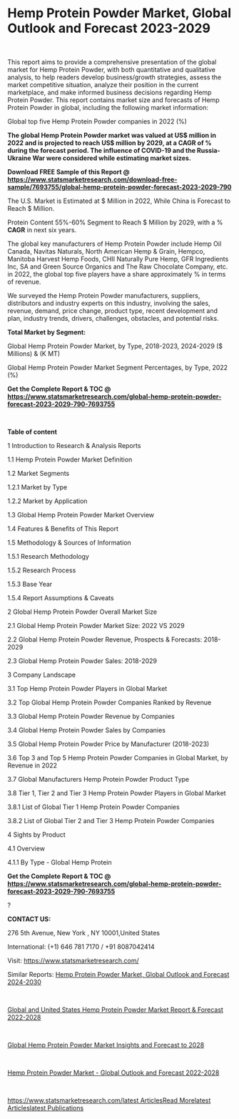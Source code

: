 <h1>Hemp Protein Powder Market, Global Outlook and Forecast 2023-2029</h1><br/><p>This report aims to provide a comprehensive presentation of the global market for Hemp Protein Powder, with both quantitative and qualitative analysis, to help readers develop business/growth strategies, assess the market competitive situation, analyze their position in the current marketplace, and make informed business decisions regarding Hemp Protein Powder. This report contains market size and forecasts of Hemp Protein Powder in global, including the following market information:</p>
 
 
 
 <p>Global top five Hemp Protein Powder companies in 2022 (%)</p>
 
 
 
 <p><strong>The global Hemp Protein Powder market was valued at US$ million in 2022 and is projected to reach US$ million by 2029, at a <strong>CAGR</strong> of % during the forecast period. The influence of COVID-19 and the Russia-Ukraine War were considered while estimating market sizes.</strong></p>
 
 
 
 <p><strong>Download FREE Sample of this Report @ <a href="https://www.statsmarketresearch.com/download-free-sample/7693755/global-hemp-protein-powder-forecast-2023-2029-790">https://www.statsmarketresearch.com/download-free-sample/7693755/global-hemp-protein-powder-forecast-2023-2029-790</a></strong></p>
 
 
 
 <p>The U.S. Market is Estimated at $ Million in 2022, While China is Forecast to Reach $ Million.</p>
 
 
 
 <p>Protein Content 55%-60% Segment to Reach $ Million by 2029, with a % <strong>CAGR</strong> in next six years.</p>
 
 
 
 <p>The global key manufacturers of Hemp Protein Powder include Hemp Oil Canada, Navitas Naturals, North American Hemp & Grain, Hempco, Manitoba Harvest Hemp Foods, CHII Naturally Pure Hemp, GFR Ingredients Inc, SA and Green Source Organics and The Raw Chocolate Company, etc. in 2022, the global top five players have a share approximately % in terms of revenue.</p>
 
 
 
 <p>We surveyed the Hemp Protein Powder manufacturers, suppliers, distributors and industry experts on this industry, involving the sales, revenue, demand, price change, product type, recent development and plan, industry trends, drivers, challenges, obstacles, and potential risks.</p>
 
 
 
 <p><strong>Total Market by Segment:</strong></p>
 
 
 
 <p>Global Hemp Protein Powder Market, by Type, 2018-2023, 2024-2029 ($ Millions) & (K MT)</p>
 
 
 
 <p>Global Hemp Protein Powder Market Segment Percentages, by Type, 2022 (%)</p>
 
 
 
 <div><b>Get the Complete Report & TOC @ <a href="https://www.statsmarketresearch.com/global-hemp-protein-powder-forecast-2023-2029-790-7693755">https://www.statsmarketresearch.com/global-hemp-protein-powder-forecast-2023-2029-790-7693755</a></b></div>
 
 
 
 <p><br />
 
 <b>Table of content</b></p>
 
 
 
 <p>1 Introduction to Research & Analysis Reports<br />
 
 1.1 Hemp Protein Powder Market Definition<br />
 
 1.2 Market Segments<br />
 
 1.2.1 Market by Type<br />
 
 1.2.2 Market by Application<br />
 
 1.3 Global Hemp Protein Powder Market Overview<br />
 
 1.4 Features & Benefits of This Report<br />
 
 1.5 Methodology & Sources of Information<br />
 
 1.5.1 Research Methodology<br />
 
 1.5.2 Research Process<br />
 
 1.5.3 Base Year<br />
 
 1.5.4 Report Assumptions & Caveats<br />
 
 2 Global Hemp Protein Powder Overall Market Size<br />
 
 2.1 Global Hemp Protein Powder Market Size: 2022 VS 2029<br />
 
 2.2 Global Hemp Protein Powder Revenue, Prospects & Forecasts: 2018-2029<br />
 
 2.3 Global Hemp Protein Powder Sales: 2018-2029<br />
 
 3 Company Landscape<br />
 
 3.1 Top Hemp Protein Powder Players in Global Market<br />
 
 3.2 Top Global Hemp Protein Powder Companies Ranked by Revenue<br />
 
 3.3 Global Hemp Protein Powder Revenue by Companies<br />
 
 3.4 Global Hemp Protein Powder Sales by Companies<br />
 
 3.5 Global Hemp Protein Powder Price by Manufacturer (2018-2023)<br />
 
 3.6 Top 3 and Top 5 Hemp Protein Powder Companies in Global Market, by Revenue in 2022<br />
 
 3.7 Global Manufacturers Hemp Protein Powder Product Type<br />
 
 3.8 Tier 1, Tier 2 and Tier 3 Hemp Protein Powder Players in Global Market<br />
 
 3.8.1 List of Global Tier 1 Hemp Protein Powder Companies<br />
 
 3.8.2 List of Global Tier 2 and Tier 3 Hemp Protein Powder Companies<br />
 
 4 Sights by Product<br />
 
 4.1 Overview<br />
 
 4.1.1 By Type - Global Hemp Protein</p>
 
 
 
 <div><b>Get the Complete Report & TOC @ <a href="https://www.statsmarketresearch.com/global-hemp-protein-powder-forecast-2023-2029-790-7693755">https://www.statsmarketresearch.com/global-hemp-protein-powder-forecast-2023-2029-790-7693755</a></b></div>
 
 
 
 <p>? </p>
 
 
 
 <p><b>CONTACT US:</b><br />
 
 276 5th Avenue, New York , NY 10001,United States<br />
 
 International: (+1) 646 781 7170 / +91 8087042414<br />
 
 Visit: <a href="https://www.statsmarketresearch.com/">https://www.statsmarketresearch.com/</a><br />
 
 Similar Reports: <a href="https://www.statsmarketresearch.com/global-hemp-protein-powder-forecast-2023-2029-790-7693755">Hemp Protein Powder Market, Global Outlook and Forecast 2024-2030</a><br />
 
 <br />
 
 <a href="https://www.statsmarketresearch.com/global-hemp-protein-powder-forecast-2023-2029-790-7693755">Global and United States Hemp Protein Powder Market Report & Forecast 2022-2028</a><br />
 
 <br />
 
 <a href="https://www.statsmarketresearch.com/global-hemp-protein-powder-forecast-2023-2029-790-7693755">Global Hemp Protein Powder Market Insights and Forecast to 2028</a><br />
 
 <br />
 
 <a href="https://www.statsmarketresearch.com/global-hemp-protein-powder-forecast-2023-2029-790-7693755">Hemp Protein Powder Market - Global Outlook and Forecast 2022-2028</a><br />
 
 <br />
 
 <a href="https://gyeongbokgung.com">https://www.statsmarketresearch.com/</a><a href="https://hallyeomaritime.com">latest Articles</a><a href="https://jingwansa.com">Read More</a><a href="https://nguoiviet.jp/">latest Articles</a><a href="https://www.intelmarketresearch.com/">latest Publications</a></p>